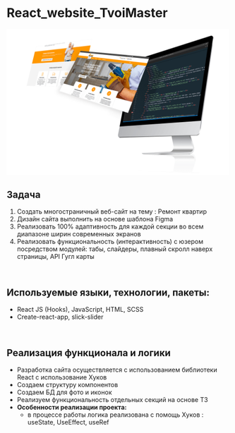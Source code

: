 #  React_website_TvoiMaster

 
![alt text](https://github.com/AntonioMikhailov/AntonioMikhailov/blob/main/assets/tvoi-master-small.png)
## Задача
 1.	Создать многостраничный веб-сайт на тему : Ремонт квартир
2.	Дизайн сайта выполнить на основе шаблона Figma
3.	Реализовать 100% адаптивность для каждой секции во всем диапазоне ширин современных экранов
4.	Реализовать функциональность (интерактивность) с юзером посредством модулей: табы, слайдеры, плавный скролл наверх страницы,  API Гугл карты 

&nbsp;
## Используемые языки, технологии, пакеты:
-	React JS (Hooks), JavaScript, HTML, SCSS
-	Create-react-app, slick-slider


&nbsp;
## Реализация функционала и логики
-	Разработка сайта осуществляется с использованием библиотеки React  с использование Хуков
-	Создаем структуру компонентов 
-	Создаем БД для фото и иконок
-	Реализуем функциональность отдельных секций на основе ТЗ
- **Особенности реализации проекта:**
    -	в процессе работы логика реализована с помощь Хуков : useState, UseEffect, useRef
  
    

